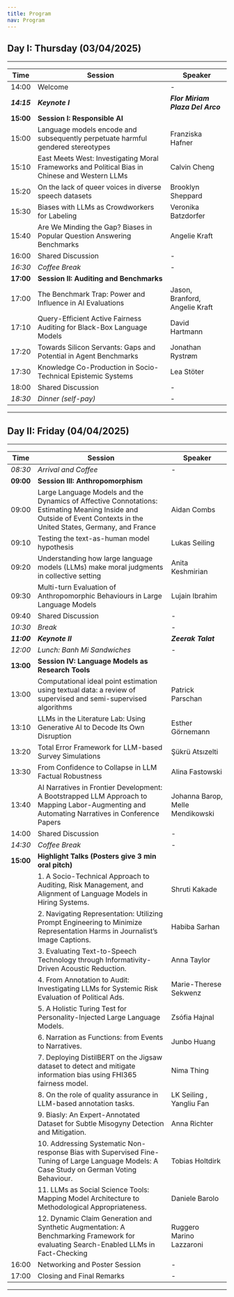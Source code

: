 ```yaml
---
title: Program
nav: Program
---
```

## Day I: Thursday (03/04/2025)
---

| Time        | Session                                                                 | Speaker                          |
|-------------|-------------------------------------------------------------------------|----------------------------------|
| 14:00       | Welcome                                                                 | -                                |
| ***14:15*** | ***Keynote I***                                | ***Flor Miriam Plaza Del Arco*** |
| **15:00**   | **Session I: Responsible AI**  |                                  |
| 15:00       | Language models encode and subsequently perpetuate harmful gendered stereotypes | Franziska Hafner                 |
| 15:10       | East Meets West: Investigating Moral Frameworks and Political Bias in Chinese and Western LLMs | Calvin Cheng                     |
| 15:20       | On the lack of queer voices in diverse speech datasets | Brooklyn Sheppard                |
| 15:30       |Biases with LLMs as Crowdworkers for Labeling     | Veronika Batzdorfer              |
| 15:40       |Are We Minding the Gap? Biases in Popular Question Answering Benchmarks | Angelie Kraft                    |
| 16:00       | Shared Discussion                                                      | -                                |
| *16:30*     | *Coffee Break*                                                           | -                                |
| **17:00**   | **Session II: Auditing and Benchmarks** |                                  |
| 17:00       | The Benchmark Trap: Power and Influence in AI Evaluations | Jason, Branford, Angelie Kraft   | |
| 17:10       | Query-Efficient Active Fairness Auditing for Black-Box Language Models | David Hartmann                   |
| 17:20       | Towards Silicon Servants: Gaps and Potential in Agent Benchmarks | Jonathan Rystrøm                 |
| 17:30       | Knowledge Co-Production in Socio-Technical Epistemic Systems | Lea Stöter                       |
| 18:00       | Shared Discussion                                                      | -                                |
| *18:30*     | *Dinner (self-pay)*                                                      | -                                |

---
## Day II: Friday (04/04/2025)
---

| Time      | Session                                                                                                                                                           | Speaker                          |
|-----------|-------------------------------------------------------------------------------------------------------------------------------------------------------------------|----------------------------------|
| *08:30*   | *Arrival and Coffee*                                                                                                                                              | -                                |
| **09:00** | **Session III: Anthropomorphism**                                                                                                                                 |                                  |
| 09:00     | Large Language Models and the Dynamics of Affective Connotations: Estimating Meaning Inside and Outside of Event Contexts in the United States, Germany, and France | Aidan Combs                      |
| 09:10     | Testing the text-as-human model hypothesis                                                                                                                        | Lukas Seiling                    |
| 09:20     | Understanding how large language models (LLMs) make moral judgments in collective setting                                                                         | Anita Keshmirian                 |
| 09:30     | Multi-turn Evaluation of Anthropomorphic Behaviours in Large Language Models                                                                                      | Lujain Ibrahim                   |
| 09:40     | Shared Discussion                                                                                                                                                 | -                                |
| *10:30*   | *Break*                                                                                                                                                           | -                                |
| ***11:00*** | ***Keynote II***                                                                                                                                                  | ***Zeerak Talat***               |
| *12:00*   | *Lunch: Banh Mi Sandwiches*                                                                                                                                       | -                                |
| **13:00** | **Session IV: Language Models as Research Tools**                                                                                                                 |                                  |
| 13:00     | Computational ideal point estimation using textual data: a review of supervised and semi-supervised algorithms                                                    | Patrick Parschan                 |
| 13:10     | LLMs in the Literature Lab: Using Generative AI to Decode Its Own Disruption                                                                                      | Esther Görnemann                 |
| 13:20     | Total Error Framework for LLM-based Survey Simulations                                                                                                            | Şükrü Atsızelti                  |
| 13:30     | From Confidence to Collapse in LLM Factual Robustness                                                                                                             | Alina Fastowski                  |
| 13:40     | AI Narratives in Frontier Development: A Bootstrapped LLM Approach to Mapping Labor-Augmenting and Automating Narratives in Conference Papers                     | Johanna Barop, Melle Mendikowski |
| 14:00     | Shared Discussion                                                                                                                                                 | -                                |
| *14:30*   | *Coffee Break*                                                                                                                                                    | -                                |
| **15:00** | **Highlight Talks (Posters give 3 min oral pitch)**                                                                                                               |                                  |
|           | 1. A Socio-Technical Approach to Auditing, Risk Management, and Alignment of Language Models in Hiring Systems.                                                   | Shruti Kakade                    |
|           | 2. Navigating Representation: Utilizing Prompt Engineering to Minimize Representation Harms in Journalist’s Image Captions.                                       | Habiba Sarhan                    |
|           | 3. Evaluating Text-to-Speech Technology through Informativity-Driven Acoustic Reduction.                                                                          | Anna Taylor                      |
|           | 4. From Annotation to Audit: Investigating LLMs for Systemic Risk Evaluation of Political Ads.                                                                    | Marie-Therese Sekwenz            |
|           | 5. A Holistic Turing Test for Personality-Injected Large Language Models.                                                                                         | Zsófia Hajnal                    |
|           | 6. Narration as Functions: from Events to Narratives.                                                                                                             | Junbo Huang                      |
|           | 7. Deploying DistilBERT on the Jigsaw dataset to detect and mitigate information bias using FHI365 fairness model.                                                | Nima Thing                       |
|           | 8. On the role of quality assurance in LLM-based annotation tasks.                                                                                                | LK Seiling , Yangliu Fan         |
|           | 9. Biasly: An Expert-Annotated Dataset for Subtle Misogyny Detection and Mitigation.                                                                              | Anna Richter                   |
|           | 10. Addressing Systematic Non-response Bias with Supervised Fine-Tuning of Large Language Models: A Case Study on German Voting Behaviour.                        | Tobias Holtdirk                    |
|           | 11. LLMs as Social Science Tools: Mapping Model Architecture to Methodological Appropriateness.                                                                   | Daniele Barolo                    |
|           | 12. Dynamic Claim Generation and Synthetic Augmentation: A Benchmarking Framework for evaluating Search-Enabled LLMs in Fact-Checking                             | Ruggero Marino Lazzaroni                   |
| 16:00     | Networking and Poster Session                                                                                                                                     |     -            |
| 17:00     | Closing and Final Remarks                                                                                                                                         | -  |

---

